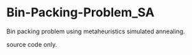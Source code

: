 # Bin-Packing-Problem_SA

Bin packing problem using metaheuristics simulated annealing.

source code only.
